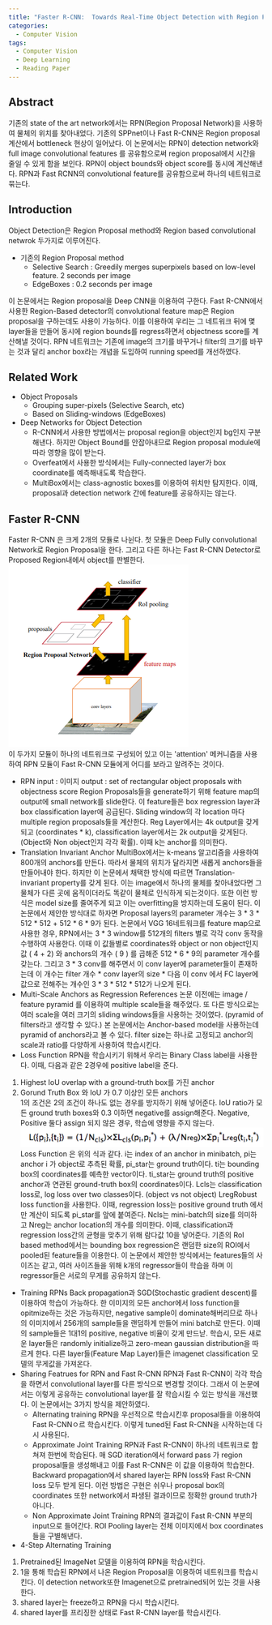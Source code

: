 ```yaml
---
title: "Faster R-CNN:  Towards Real-Time Object Detection with Region Proposal Networks (1506.01497v3)"
categories:
  - Computer Vision
tags:
  - Computer Vision
  - Deep Learning
  - Reading Paper
---
```


##  Abstract
기존의 state of the art network에서는 RPN(Region Proposal Network)을 사용하여 물체의 위치를 찾아내었다. 기존의 SPPnet이나 Fast R-CNN은 Region proposal 계산에서 bottleneck 현상이 일어났다. 이 논문에서는 RPN이 detection network와 full image convolutional features 를 공유함으로써 region proposal에서 시간을 줄일 수 있게 함을 보인다. RPN이 object bounds와 object score를 동시에 계산해낸다. RPN과 Fast RCNN의 convolutional feature를 공유함으로써 하나의 네트워크로 묶는다. 

## Introduction
Object Detection은 Region Proposal method와 Region based convolutional netwrok 두가지로 이루어진다.
- 기존의 Region Proposal method 
	- Selective Search : Greedily merges superpixels based on low-level feature. 2 seconds per image
    - EdgeBoxes : 0.2 seconds per image
    
이 논문에서는 Region proposal을 Deep CNN을 이용하여 구한다. Fast R-CNN에서 사용한 Region-Based detector의 convolutional feature map은 Region proposal을 구하는데도 사용이 가능하다. 이를 이용하여 우리는 그 네트워크 뒤에 몇 layer들을 만들어 동시에 region bounds를 regress하면서 objectness score를 계산해낼 것이다. 
RPN 네트워크는 기존에 image의 크기를 바꾸거나 filter의 크기를 바꾸는 것과 달리 anchor box라는 개념을 도입하여 running speed를 개선하였다.

## Related Work
- Object Proposals
	- Grouping super-pixels (Selective Search, etc)
    - Based on Sliding-windows (EdgeBoxes)
- Deep Networks for Object Detection
	- R-CNN에서 사용한 방법에서는 proposal region을 object인지 bg인지 구분해낸다. 하지만 Object Bound를 안잡아내므로 Region proposal module에 따라 영향을 많이 받는다.
    - Overfeat에서 사용한 방식에서는 Fully-connected layer가 box coordinate를 예측해내도록 학습한다. 
    - MultiBox에서는 class-agnostic boxes를 이용하여 위치만 탐지한다. 이때, proposal과 detection network 간에 feature를 공유하지는 않는다.

## Faster R-CNN
Faster R-CNN 은 크게 2개의 모듈로 나뉜다. 첫 모듈은 Deep Fully convolutional Network로 Region Proposal을 한다. 그리고 다른 하나는 Fast R-CNN Detector로 Proposed Region내에서 object를 판별한다. <br/>
![Faster R-CNN 네트워크.png](/assets/images/maskrcnn_network.png) <br/>
이 두가지 모듈이 하나의 네트워크로 구성되어 있고 이는 'attention' 메커니즘을 사용하여 RPN 모듈이 Fast R-CNN 모듈에게 어디를 보라고 알려주는 것이다.
- RPN 
input : 이미지
output : set of rectangular object proposals with objectness score
Region Proposals들을 generate하기 위해 feature map의 output에 small network를 slide한다. 이 feature들은 box regression layer과 box classification layer에 공급된다. Sliding window의 각 location 마다 multiple region proposals들을 계산한다. Reg Layer에서는 4k output을 갖게 되고 (coordinates * k), classification layer에서는 2k output을 갖게된다. (Object와 Non object인지 각각 확률). 이때 k는 anchor를 의미한다.
- Translation Invariant Anchor
MultiBox에서는 k-means 알고리즘을 사용하여 800개의 anchors를 만든다. 따라서 물체의 위치가 달라지면 새롭게 anchors들을 만들어내야 한다. 하지만 이 논문에서 채택한 방식에 따르면 Translation-invariant property를 갖게 된다. 이는 image에서 하나의 물체를 찾아내었다면 그 물체가 다른 곳에 움직이더라도 똑같이 물체로 인식하게 되는것이다. 또한 이런 방식은 model size를 줄여주게 되고 이는 overfitting을 방지하는데 도움이 된다. 이 논문에서 제안한 방식대로 하자면 Proposal layers의 parameter 개수는 3 * 3 * 512 * 512 + 512 * 6 * 9가 된다. 논문에서 VGG 16네트워크를 feature map으로 사용한 경우, RPN에서는 3 * 3 window를 512개의 filters 별로 각각 conv 동작을 수행하여 사용한다. 이때 이 값들별로 coordinates와 object or non object인지 값 ( 4 + 2) 와 anchors의 개수 ( 9 ) 를 곱해준 512 * 6 * 9의 parameter 개수를 갖는다. 그리고 3 * 3 conv를 해주면서 이 conv layer에 parameter들이 존재하는데 이 개수는 filter 개수 * conv layer의 size * 다음 이 conv 에서 FC layer에 값으로 전해주는 개수인 3 * 3 * 512 * 512가 나오게 된다.
- Multi-Scale Anchors as Regression References
논문 이전에는 image / feature pyramid 를 이용하여 multiple scale들을 해주었다. 또 다른 방식으로는 여러 scale을 여러 크기의 sliding windows들을 사용하는 것이였다. (pyramid of filters라고 생각할 수 있다.)
본 논문에서는 Anchor-based model을 사용하는데 pyramid of anchors라고 볼 수 있다. filter size는 하나로 고정되고 anchor의 scale과 ratio를 다양하게 사용하여 학습시킨다. 
- Loss Function
RPN을 학습시키기 위해서 우리는 Binary Class label을 사용한다. 이때, 다음과 같은 2경우에 positive label을 준다.<br/>
1) Highest IoU overlap with a ground-truth box를 가진 anchor  
2) Gorund Truth Box 와 IoU 가 0.7 이상인 모든 anchors  
1의 조건은 2의 조건이 하나도 없는 경우를 방지하기 위해 넣어준다. IoU ratio가 모든 ground truth boxes와 0.3 이하면 negative를 assign해준다. Negative, Positive 둘다 assign 되지 않은 경우, 학습에 영향을 주지 않는다.  <br/>
![Loss function.png](/assets/images/maskrcnn_loss.png)  <br/>
Loss Function 은 위의 식과 같다. i는 index of an anchor in minibatch, pi는 anchor i 가 object로 추측된 확률, pi_star는 ground truth이다. ti는 bounding box의 coordinates를 예측한 vector이다. ti_star는 ground truth의 positive anchor과 연관된 ground-truth box의 coordinates이다. Lcls는 classification loss로, log loss over two classes이다. (object vs not object) LregRobust loss function을 사용한다. 
이때, regression loss는 positive ground truth 에서만 계산이 되도록 pi_star를 앞에 붙여준다. Ncls는 mini-batch의 size를 의미하고 Nreg는 anchor location의 개수를 의미한다. 이때, classification과 regression loss간의 균형을 맞추기 위해 람다값 10을 넣어준다. 
기존의 RoI based method에서는 bounding box regression은 랜덤한 size의 ROI에서 pooled된 feature들을 이용한다. 이 논문에서 제안한 방식에서는 features들의 사이즈는 같고, 여러 사이즈들을 위해 k개의 regressor들이 학습을 하며 이 regressor들은 서로의 무게를 공유하지 않는다. 
- Training RPNs
Back propagation과 SGD(Stochastic gradient descent)를 이용하여 학습이 가능하다. 한 이미지의 모든 anchor에서 loss function을 opitmize하는 것은 가능하지만, negative sample이 dominate해버리므로 하나의 이미지에서 256개의 sample들을 랜덤하게 만들어 mini batch로 만든다. 이때의 sample들은 1대1의 positive, negative 비율이 갖게 만드낟. 학습시, 모든 새로운 layer들은 randomly initialize하고 zero-mean gaussian distribution을 따르게 한다. 다른 layer들(Feature Map Layer)들은 imagenet classification 모델의 무게값을 가져온다.
- Sharing Featrues for RPN and Fast R-CNN
RPN과 Fast R-CNN이 각각 학습을 하면서 convolutional layer를 다른 방식으로 변경할 것이다. 그래서 이 논문에서는 이렇게 공유하는 convolutional layer를 잘 학습시킬 수 있는 방식을 개선했다. 이 논문에서는 3가지 방식을 제안하였다.
	- Alternating training
    RPN을 우선적으로 학습시킨후 proposal들을 이용하여 Fast R-CNNㅇ르 학습시킨다. 이렇게 tuned된 Fast R-CNN을 시작하는데 다시 사용된다.
    - Approximate Joint Training
    RPN과 Fast R-CNN이 하나의 네트워크로 합쳐져 한번에 학습된다. 매 SGD iteration에서 forward pass 가 region proposal들을 생성해내고 이를 Fast R-CNN은 이 값을 이용하여 학습한다. Backward propagation에서 shared layer는 RPN loss와 Fast R-CNN loss 모두 받게 된다. 이런 방법은 구현은 쉬우나 proposal box의 coordinates 또한 network에서 파생된 결과이므로 정확한 ground truth가 아니다. 
    - Non Approximate Joint Training
    RPN의 결과값이 Fast R-CNN 부분의 input으로 들어간다. ROI Pooling layer는 전체 이미지에서 box coordinates 들을 구별해낸다. 
- 4-Step Alternating Training <br/>
1) Pretrained된 ImageNet 모델을 이용하여 RPN을 학습시킨다.<br/>
2) 1을 통해 학습된 RPN에서 나온 Region Proposal을 이용하여 네트워크를 학습시킨다. 이 detection network또한 Imagenet으로 pretrained되어 있는 것을 사용한다.<br/>
3) shared layer는 freeze하고 RPN을 다시 학습시킨다.<br/>
4) shared layer를 프리징한 상태로 Fast R-CNN layer를 학습시킨다.<br/>